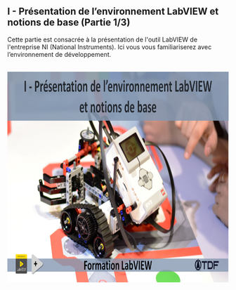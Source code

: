 <h2 dir="auto" id="h_204237571151655104512005"><strong>I - Pr&eacute;sentation de l&rsquo;environnement LabVIEW et notions de base (Partie 1/3)</strong></h2>
<p dir="auto">Cette partie est consacr&eacute;e &agrave; la pr&eacute;sentation de l'outil LabVIEW de l'entreprise NI (National Instruments). Ici vous vous familiariserez avec l&rsquo;environnement de d&eacute;veloppement.</p>
<p dir="auto"></p>

<p>&nbsp;<a href="https://youtu.be/WpPzQne2rIY"><img src="https://github.com/Technologies-de-France/Formation-LabVIEW/blob/main/I%20-%20Pr%C3%A9sentation%20de%20l%E2%80%99environnement%20LabVIEW%20et%20notions%20de%20base/I%20-%20Pr%C3%A9sentation%20de%20l%E2%80%99environnement%20LabVIEW%20et%20notions%20de%20base.png" width="640" height="480" alt="" /></a></p>


